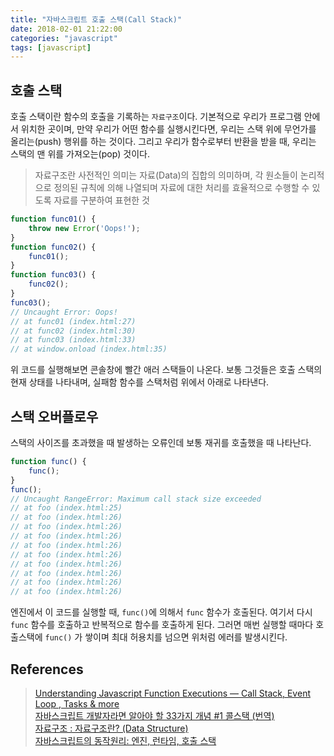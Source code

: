 ```yaml
---
title: "자바스크립트 호출 스택(Call Stack)"
date: 2018-02-01 21:22:00
categories: "javascript"
tags: [javascript]
---
```


## 호출 스택

호출 스택이란 함수의 호출을 기록하는 `자료구조`이다. 기본적으로 우리가 프로그램 안에서 위치한 곳이며, 만약 우리가 어떤 함수를 실행시킨다면, 우리는 스택 위에 무언가를 올리는(push) 행위를 하는 것이다. 그리고 우리가 함수로부터 반환을 받을 때, 우리는 스택의 맨 위를 가져오는(pop) 것이다.

<!-- more -->

> 자료구조란 사전적인 의미는 자료(Data)의 집합의 의미하며, 각 원소들이 논리적으로 정의된 규칙에 의해 나열되며 자료에 대한 처리를 효율적으로 수행할 수 있도록 자료를 구분하여 표현한 것

```javascript
function func01() {
    throw new Error('Oops!');
}
function func02() {
    func01();
}
function func03() {
    func02();
}
func03();
// Uncaught Error: Oops!
// at func01 (index.html:27)
// at func02 (index.html:30)
// at func03 (index.html:33)
// at window.onload (index.html:35)
```

위 코드를 실행해보면 콘솔창에 빨간 애러 스택들이 나온다. 보통 그것들은 호출 스택의 현재 상태를 나타내며, 실패함 함수를 스택처럼 위에서 아래로 나타낸다.

## 스택 오버플로우
스택의 사이즈를 초과했을 때 발생하는 오류인데 보통 재귀를 호출했을 때 나타난다.

```javascript
function func() {
    func();
}
func();
// Uncaught RangeError: Maximum call stack size exceeded
// at foo (index.html:25)
// at foo (index.html:26)
// at foo (index.html:26)
// at foo (index.html:26)
// at foo (index.html:26)
// at foo (index.html:26)
// at foo (index.html:26)
// at foo (index.html:26)
// at foo (index.html:26)
// at foo (index.html:26)
```
엔진에서 이 코드를 실행할 때, `func()`에 의해서 `func` 함수가 호출된다. 여기서 다시 `func` 함수를 호출하고 반복적으로 함수를 호출하게 된다. 그러면 매번 실행할 때마다 호출스택에 `func()` 가 쌓이며 최대 허용치를 넘으면 위처럼 에러를 발생시킨다.

## References
> [Understanding Javascript Function Executions — Call Stack, Event Loop , Tasks & more](https://medium.com/@gaurav.pandvia/understanding-javascript-function-executions-tasks-event-loop-call-stack-more-part-1-5683dea1f5ec)  
> [자바스크립트 개발자라면 알아야 할 33가지 개념 #1 콜스택 (번역)](https://velog.io/@jakeseo_me/2019-03-15-2303-작성됨-rmjta5a3xh)  
> [자료구조 : 자료구조란? (Data Structure)](https://andrew0409.tistory.com/148)  
> [자바스크립트의 동작원리: 엔진, 런타임, 호출 스택](https://joshua1988.github.io/web-development/translation/javascript/how-js-works-inside-engine/)
